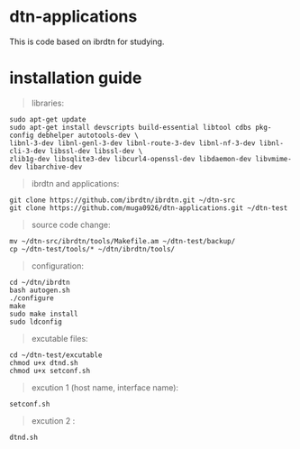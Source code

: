 # dtn-applications

This is code based on ibrdtn for studying.


# installation guide

> libraries:

    sudo apt-get update
    sudo apt-get install devscripts build-essential libtool cdbs pkg-config debhelper autotools-dev \
    libnl-3-dev libnl-genl-3-dev libnl-route-3-dev libnl-nf-3-dev libnl-cli-3-dev libssl-dev libssl-dev \
    zlib1g-dev libsqlite3-dev libcurl4-openssl-dev libdaemon-dev libvmime-dev libarchive-dev

> ibrdtn and applications:

    git clone https://github.com/ibrdtn/ibrdtn.git ~/dtn-src
    git clone https://github.com/muga0926/dtn-applications.git ~/dtn-test

> source code change:

    mv ~/dtn-src/ibrdtn/tools/Makefile.am ~/dtn-test/backup/
    cp ~/dtn-test/tools/* ~/dtn/ibrdtn/tools/
 

> configuration:

    cd ~/dtn/ibrdtn
    bash autogen.sh
    ./configure
    make
    sudo make install
    sudo ldconfig

> excutable files:

    cd ~/dtn-test/excutable
    chmod u+x dtnd.sh
    chmod u+x setconf.sh

> excution 1 (host name, interface name):

    setconf.sh

> excution 2 :

    dtnd.sh

